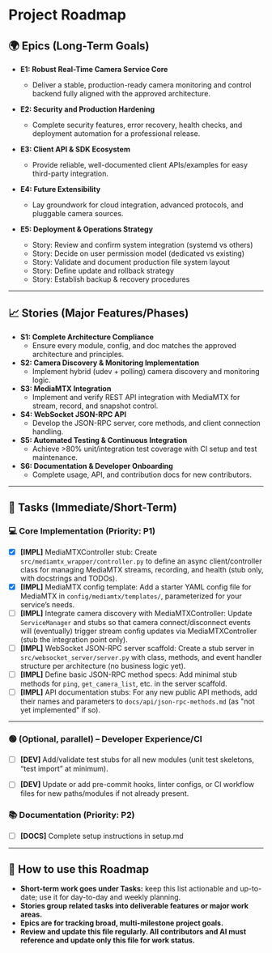 # Project Roadmap

## 🌍 Epics (Long-Term Goals)
- **E1: Robust Real-Time Camera Service Core**
    - Deliver a stable, production-ready camera monitoring and control backend fully aligned with the approved architecture.
- **E2: Security and Production Hardening**
    - Complete security features, error recovery, health checks, and deployment automation for a professional release.
- **E3: Client API & SDK Ecosystem**
    - Provide reliable, well-documented client APIs/examples for easy third-party integration.
- **E4: Future Extensibility**
    - Lay groundwork for cloud integration, advanced protocols, and pluggable camera sources.

- **E5: Deployment & Operations Strategy**
    - Story: Review and confirm system integration (systemd vs others)
    - Story: Decide on user permission model (dedicated vs existing)
    - Story: Validate and document production file system layout
    - Story: Define update and rollback strategy
    - Story: Establish backup & recovery procedures

---

## 📈 Stories (Major Features/Phases)
- **S1: Complete Architecture Compliance**
    - Ensure every module, config, and doc matches the approved architecture and principles.
- **S2: Camera Discovery & Monitoring Implementation**
    - Implement hybrid (udev + polling) camera discovery and monitoring logic.
- **S3: MediaMTX Integration**
    - Implement and verify REST API integration with MediaMTX for stream, record, and snapshot control.
- **S4: WebSocket JSON-RPC API**
    - Develop the JSON-RPC server, core methods, and client connection handling.
- **S5: Automated Testing & Continuous Integration**
    - Achieve >80% unit/integration test coverage with CI setup and test maintenance.
- **S6: Documentation & Developer Onboarding**
    - Complete usage, API, and contribution docs for new contributors.

---

## 📝 Tasks (Immediate/Short-Term)

### 💻 Core Implementation (Priority: P1)

- [X] **[IMPL]** MediaMTXController stub: Create `src/mediamtx_wrapper/controller.py` to define an async client/controller class for managing MediaMTX streams, recording, and health (stub only, with docstrings and TODOs).
- [X] **[IMPL]** MediaMTX config template: Add a starter YAML config file for MediaMTX in `config/mediamtx/templates/`, parameterized for your service’s needs.
- [ ] **[IMPL]** Integrate camera discovery with MediaMTXController: Update `ServiceManager` and stubs so that camera connect/disconnect events will (eventually) trigger stream config updates via MediaMTXController (stub the integration point only).
- [ ] **[IMPL]** WebSocket JSON-RPC server scaffold: Create a stub server in `src/websocket_server/server.py` with class, methods, and event handler structure per architecture (no business logic yet).
- [ ] **[IMPL]** Define basic JSON-RPC method specs: Add minimal stub methods for `ping`, `get_camera_list`, etc. in the server scaffold.
- [ ] **[IMPL]** API documentation stubs: For any new public API methods, add their names and parameters to `docs/api/json-rpc-methods.md` (as "not yet implemented" if so).

---

### 🟢 (Optional, parallel) – Developer Experience/CI

- [ ] **[DEV]** Add/validate test stubs for all new modules (unit test skeletons, “test import” at minimum).
- [ ] **[DEV]** Update or add pre-commit hooks, linter configs, or CI workflow files for new paths/modules if not already present.


### 📚 Documentation (Priority: P2)
- [ ] **[DOCS]** Complete setup instructions in setup.md

---

## 📅 How to use this Roadmap

- **Short-term work goes under Tasks:** keep this list actionable and up-to-date; use it for day-to-day and weekly planning.
- **Stories group related tasks into deliverable features or major work areas.**
- **Epics are for tracking broad, multi-milestone project goals.**
- **Review and update this file regularly. All contributors and AI must reference and update only this file for work status.**

